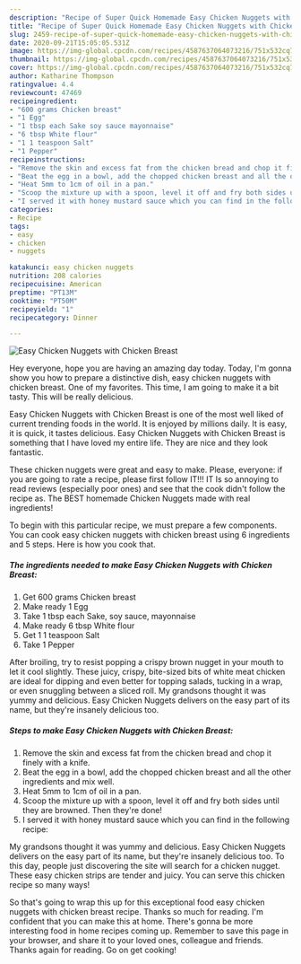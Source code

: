 ```yaml
---
description: "Recipe of Super Quick Homemade Easy Chicken Nuggets with Chicken Breast"
title: "Recipe of Super Quick Homemade Easy Chicken Nuggets with Chicken Breast"
slug: 2459-recipe-of-super-quick-homemade-easy-chicken-nuggets-with-chicken-breast
date: 2020-09-21T15:05:05.531Z
image: https://img-global.cpcdn.com/recipes/4587637064073216/751x532cq70/easy-chicken-nuggets-with-chicken-breast-recipe-main-photo.jpg
thumbnail: https://img-global.cpcdn.com/recipes/4587637064073216/751x532cq70/easy-chicken-nuggets-with-chicken-breast-recipe-main-photo.jpg
cover: https://img-global.cpcdn.com/recipes/4587637064073216/751x532cq70/easy-chicken-nuggets-with-chicken-breast-recipe-main-photo.jpg
author: Katharine Thompson
ratingvalue: 4.4
reviewcount: 47469
recipeingredient:
- "600 grams Chicken breast"
- "1 Egg"
- "1 tbsp each Sake soy sauce mayonnaise"
- "6 tbsp White flour"
- "1 1 teaspoon Salt"
- "1 Pepper"
recipeinstructions:
- "Remove the skin and excess fat from the chicken bread and chop it finely with a knife."
- "Beat the egg in a bowl, add the chopped chicken breast and all the other ingredients and mix well."
- "Heat 5mm to 1cm of oil in a pan."
- "Scoop the mixture up with a spoon, level it off and fry both sides until they are browned. Then they&#39;re done!"
- "I served it with honey mustard sauce which you can find in the following recipe:"
categories:
- Recipe
tags:
- easy
- chicken
- nuggets

katakunci: easy chicken nuggets 
nutrition: 208 calories
recipecuisine: American
preptime: "PT13M"
cooktime: "PT50M"
recipeyield: "1"
recipecategory: Dinner

---
```



![Easy Chicken Nuggets with Chicken Breast](https://img-global.cpcdn.com/recipes/4587637064073216/751x532cq70/easy-chicken-nuggets-with-chicken-breast-recipe-main-photo.jpg)

Hey everyone, hope you are having an amazing day today. Today, I'm gonna show you how to prepare a distinctive dish, easy chicken nuggets with chicken breast. One of my favorites. This time, I am going to make it a bit tasty. This will be really delicious.

Easy Chicken Nuggets with Chicken Breast is one of the most well liked of current trending foods in the world. It is enjoyed by millions daily. It is easy, it is quick, it tastes delicious. Easy Chicken Nuggets with Chicken Breast is something that I have loved my entire life. They are nice and they look fantastic.

These chicken nuggets were great and easy to make. Please, everyone: if you are going to rate a recipe, please first follow IT!!! IT Is so annoying to read reviews (especially poor ones) and see that the cook didn&#39;t follow the recipe as. The BEST homemade Chicken Nuggets made with real ingredients!


To begin with this particular recipe, we must prepare a few components. You can cook easy chicken nuggets with chicken breast using 6 ingredients and 5 steps. Here is how you cook that.

<!--inarticleads1-->

##### The ingredients needed to make Easy Chicken Nuggets with Chicken Breast:

1. Get 600 grams Chicken breast
1. Make ready 1 Egg
1. Take 1 tbsp each Sake, soy sauce, mayonnaise
1. Make ready 6 tbsp White flour
1. Get 1 1 teaspoon Salt
1. Take 1 Pepper


After broiling, try to resist popping a crispy brown nugget in your mouth to let it cool slightly. These juicy, crispy, bite-sized bits of white meat chicken are ideal for dipping and even better for topping salads, tucking in a wrap, or even snuggling between a sliced roll. My grandsons thought it was yummy and delicious. Easy Chicken Nuggets delivers on the easy part of its name, but they&#39;re insanely delicious too. 

<!--inarticleads2-->

##### Steps to make Easy Chicken Nuggets with Chicken Breast:

1. Remove the skin and excess fat from the chicken bread and chop it finely with a knife.
1. Beat the egg in a bowl, add the chopped chicken breast and all the other ingredients and mix well.
1. Heat 5mm to 1cm of oil in a pan.
1. Scoop the mixture up with a spoon, level it off and fry both sides until they are browned. Then they&#39;re done!
1. I served it with honey mustard sauce which you can find in the following recipe:


My grandsons thought it was yummy and delicious. Easy Chicken Nuggets delivers on the easy part of its name, but they&#39;re insanely delicious too. To this day, people just discovering the site will search for a chicken nugget. These easy chicken strips are tender and juicy. You can serve this chicken recipe so many ways! 

So that's going to wrap this up for this exceptional food easy chicken nuggets with chicken breast recipe. Thanks so much for reading. I'm confident that you can make this at home. There's gonna be more interesting food in home recipes coming up. Remember to save this page in your browser, and share it to your loved ones, colleague and friends. Thanks again for reading. Go on get cooking!
